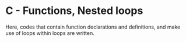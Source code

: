 # C - Functions, Nested loops
Here, codes that contain function declarations and definitions, and make use of loops within loops are written.
